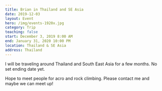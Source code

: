 ```yaml
---
title: Brian in Thailand and SE Asia
date: 2019-12-03
layout: Event
hero: /img/events-1920x.jpg
category: Trip
teaching: false
start: December 3, 2019 8:00 AM
end: January 31, 2020 10:00 PM
location: Thailand & SE Asia
address: Thailand
---
```


I will be traveling around Thailand and South East Asia for a few months. No set ending date yet. 

Hope to meet people for acro and rock climbing. Please contact me and maybe we can meet up!
